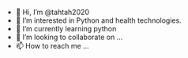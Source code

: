 - 👋 Hi, I’m @tahtah2020
- 👀 I’m interested in Python and health technologies.
- 🌱 I’m currently learning python
- 💞️ I’m looking to collaborate on ...
- 📫 How to reach me ...

<!---
tahtah2020/tahtah2020 is a ✨ special ✨ repository because its `README.md` (this file) appears on your GitHub profile.
You can click the Preview link to take a look at your changes.
--->
